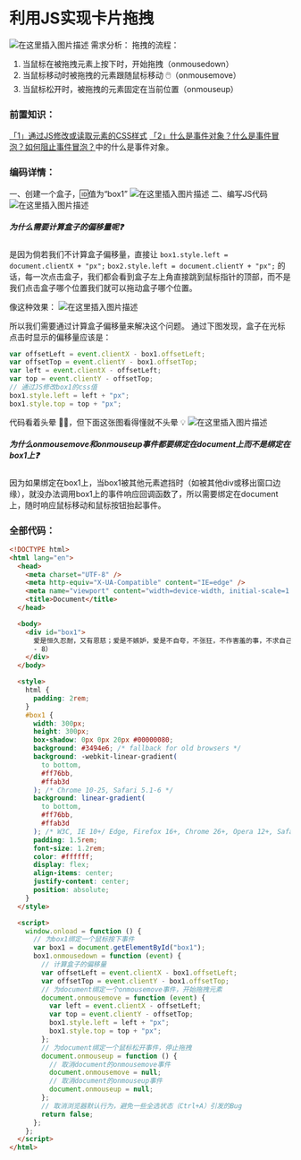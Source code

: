 ﻿# 利用JS实现卡片拖拽
![在这里插入图片描述](https://img-blog.csdnimg.cn/3cd09b064511446aae900ee4156c646c.gif#pic_center)
需求分析：
拖拽的流程：
1. 当鼠标在被拖拽元素上按下时，开始拖拽（onmousedown）
2. 当鼠标移动时被拖拽的元素跟随鼠标移动 🖱️（onmousemove）
3. 当鼠标松开时，被拖拽的元素固定在当前位置（onmouseup）
### 前置知识：
[「1」通过JS修改或读取元素的CSS样式](https://blog.csdn.net/weixin_45525653/article/details/123017403?spm=1001.2014.3001.5501)
[「2」什么是事件对象？什么是事件冒泡？如何阻止事件冒泡？](https://blog.csdn.net/weixin_45525653/article/details/123023020?spm=1001.2014.3001.5501)中的什么是事件对象。
### 编码详情：
一、创建一个盒子，🆔值为“box1”
![在这里插入图片描述](https://img-blog.csdnimg.cn/cd81910dc86b4b71aae3801670309633.png?x-oss-process=image/watermark,type_d3F5LXplbmhlaQ,shadow_50,text_Q1NETiBAQ2h1YW5ZYW5nIENoZW4=,size_20,color_FFFFFF,t_70,g_se,x_16)
二、编写JS代码
![在这里插入图片描述](https://img-blog.csdnimg.cn/9142988e3f854fbea8370fe296c7b0b4.png?x-oss-process=image/watermark,type_d3F5LXplbmhlaQ,shadow_50,text_Q1NETiBAQ2h1YW5ZYW5nIENoZW4=,size_20,color_FFFFFF,t_70,g_se,x_16)
##### 为什么需要计算盒子的偏移量呢❓
是因为倘若我们不计算盒子偏移量，直接让
`box1.style.left = document.clientX + "px";` 
`box2.style.left = document.clientY + "px";` 
的话，每一次点击盒子，我们都会看到盒子左上角直接跳到鼠标指针的顶部，而不是我们点击盒子哪个位置我们就可以拖动盒子哪个位置。

像这种效果：
![在这里插入图片描述](https://img-blog.csdnimg.cn/11f28e1673c5408fa6d8c9507e859280.gif#pic_center)

所以我们需要通过计算盒子偏移量来解决这个问题。
通过下图发现，盒子在光标点击时显示的偏移量应该是：

```javascript
var offsetLeft = event.clientX - box1.offsetLeft;
var offsetTop = event.clientY - box1.offsetTop;
var left = event.clientX - offsetLeft;
var top = event.clientY - offsetTop;
// 通过JS修改box1的css值
box1.style.left = left + "px";
box1.style.top = top + "px";
```
代码看着头晕 😵‍💫，但下面这张图看得懂就不头晕 💡
![在这里插入图片描述](https://img-blog.csdnimg.cn/94e639bfb8924b9ea220cdcbd0919ca9.png?x-oss-process=image/watermark,type_d3F5LXplbmhlaQ,shadow_50,text_Q1NETiBAQ2h1YW5ZYW5nIENoZW4=,size_19,color_FFFFFF,t_70,g_se,x_16)
##### 为什么onmousemove和onmouseup事件都要绑定在document上而不是绑定在box1上❓
因为如果绑定在box1上，当box1被其他元素遮挡时（如被其他div或移出窗口边缘），就没办法调用box1上的事件响应回调函数了，所以需要绑定在document上，随时响应鼠标移动和鼠标按钮抬起事件。
### 全部代码：
```html
<!DOCTYPE html>
<html lang="en">
  <head>
    <meta charset="UTF-8" />
    <meta http-equiv="X-UA-Compatible" content="IE=edge" />
    <meta name="viewport" content="width=device-width, initial-scale=1.0" />
    <title>Document</title>
  </head>

  <body>
    <div id="box1">
      爱是恒久忍耐，又有恩慈；爱是不嫉妒，爱是不自夸，不张狂，不作害羞的事，不求自己的益处，不轻易发怒，不计算人的恶，不喜欢不义，只喜欢真理；凡事包容，凡事相信，凡事盼望，凡事忍耐。爱是永不止息。（林前13:4
      - 8）
    </div>
  </body>

  <style>
    html {
      padding: 2rem;
    }
    #box1 {
      width: 300px;
      height: 300px;
      box-shadow: 0px 0px 20px #00000080;
      background: #3494e6; /* fallback for old browsers */
      background: -webkit-linear-gradient(
        to bottom,
        #ff76bb,
        #ffab3d
      ); /* Chrome 10-25, Safari 5.1-6 */
      background: linear-gradient(
        to bottom,
        #ff76bb,
        #ffab3d
      ); /* W3C, IE 10+/ Edge, Firefox 16+, Chrome 26+, Opera 12+, Safari 7+ */
      padding: 1.5rem;
      font-size: 1.2rem;
      color: #ffffff;
      display: flex;
      align-items: center;
      justify-content: center;
      position: absolute;
    }
  </style>

  <script>
    window.onload = function () {
      // 为box1绑定一个鼠标按下事件
      var box1 = document.getElementById("box1");
      box1.onmousedown = function (event) {
        // 计算盒子的偏移量
        var offsetLeft = event.clientX - box1.offsetLeft;
        var offsetTop = event.clientY - box1.offsetTop;
        // 为document绑定一个onmousemove事件，开始拖拽元素
        document.onmousemove = function (event) { 
          var left = event.clientX - offsetLeft;
          var top = event.clientY - offsetTop;
          box1.style.left = left + "px";
          box1.style.top = top + "px";
        };
        // 为document绑定一个鼠标松开事件，停止拖拽
        document.onmouseup = function () {
          // 取消document的onmousemove事件
          document.onmousemove = null;
          // 取消document的onmouseup事件
          document.onmouseup = null;
        };
        // 取消浏览器默认行为，避免一些全选状态（Ctrl+A）引发的Bug
        return false;
      };
    };
  </script>
</html>
```



